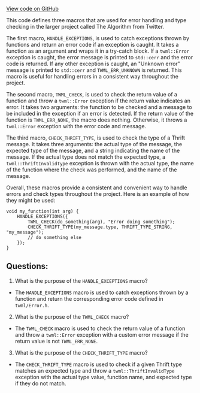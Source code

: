 [View code on GitHub](https://github.com/misbahsy/the-algorithm/twml/libtwml/src/lib/internal/error.h)

This code defines three macros that are used for error handling and type checking in the larger project called The Algorithm from Twitter. 

The first macro, `HANDLE_EXCEPTIONS`, is used to catch exceptions thrown by functions and return an error code if an exception is caught. It takes a function as an argument and wraps it in a try-catch block. If a `twml::Error` exception is caught, the error message is printed to `std::cerr` and the error code is returned. If any other exception is caught, an "Unknown error" message is printed to `std::cerr` and `TWML_ERR_UNKNOWN` is returned. This macro is useful for handling errors in a consistent way throughout the project.

The second macro, `TWML_CHECK`, is used to check the return value of a function and throw a `twml::Error` exception if the return value indicates an error. It takes two arguments: the function to be checked and a message to be included in the exception if an error is detected. If the return value of the function is `TWML_ERR_NONE`, the macro does nothing. Otherwise, it throws a `twml::Error` exception with the error code and message.

The third macro, `CHECK_THRIFT_TYPE`, is used to check the type of a Thrift message. It takes three arguments: the actual type of the message, the expected type of the message, and a string indicating the name of the message. If the actual type does not match the expected type, a `twml::ThriftInvalidType` exception is thrown with the actual type, the name of the function where the check was performed, and the name of the message.

Overall, these macros provide a consistent and convenient way to handle errors and check types throughout the project. Here is an example of how they might be used:

```
void my_function(int arg) {
    HANDLE_EXCEPTIONS({
        TWML_CHECK(do_something(arg), "Error doing something");
        CHECK_THRIFT_TYPE(my_message.type, THRIFT_TYPE_STRING, "my_message");
        // do something else
    });
}
```
## Questions: 
 1. What is the purpose of the `HANDLE_EXCEPTIONS` macro?
- The `HANDLE_EXCEPTIONS` macro is used to catch exceptions thrown by a function and return the corresponding error code defined in `twml/Error.h`.

2. What is the purpose of the `TWML_CHECK` macro?
- The `TWML_CHECK` macro is used to check the return value of a function and throw a `twml::Error` exception with a custom error message if the return value is not `TWML_ERR_NONE`.

3. What is the purpose of the `CHECK_THRIFT_TYPE` macro?
- The `CHECK_THRIFT_TYPE` macro is used to check if a given Thrift type matches an expected type and throw a `twml::ThriftInvalidType` exception with the actual type value, function name, and expected type if they do not match.